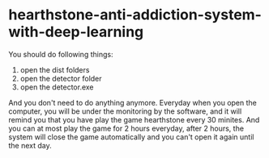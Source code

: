 # hearthstone-anti-addiction-system-with-deep-learning


You should do following things:

1. open the dist folders
2. open the detector folder
3. open the detector.exe

And you don't need to do anything anymore. Everyday when you open the computer, you will be under the monitoring by the software, and it will remind you that you have play the game hearthstone every 30 minites. And you can at most play the game for 2 hours everyday, after 2 hours, the system will close the game automatically and you can't open it again until the next day.
